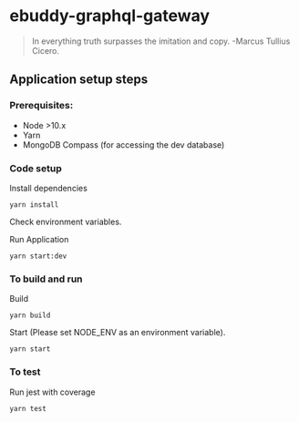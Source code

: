 # ebuddy-graphql-gateway

>In everything truth surpasses the imitation and copy.
>-Marcus Tullius Cicero.

## Application setup steps

### Prerequisites:

- Node &gt;10.x
- Yarn
- MongoDB Compass (for accessing the dev database)

### Code setup

Install dependencies

```
yarn install
```

Check environment variables.

Run Application

```
yarn start:dev
```

### To build and run

Build

```
yarn build
```

Start (Please set NODE_ENV as an environment variable).
```
yarn start
```

### To test

Run jest with coverage

```
yarn test
```
